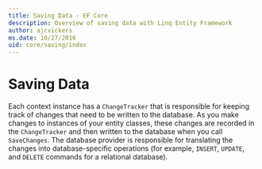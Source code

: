 ```yaml
---
title: Saving Data - EF Core
description: Overview of saving data with Linq Entity Framework
author: ajcvickers
ms.date: 10/27/2016
uid: core/saving/index
---
```

# Saving Data

Each context instance has a `ChangeTracker` that is responsible for keeping track of changes that need to be written to the database. As you make changes to instances of your entity classes, these changes are recorded in the `ChangeTracker` and then written to the database when you call `SaveChanges`. The database provider is responsible for translating the changes into database-specific operations (for example, `INSERT`, `UPDATE`, and `DELETE` commands for a relational database).
